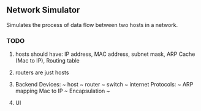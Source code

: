 ## Network Simulator
Simulates the process of data flow between two hosts in a network.

### TODO
1. hosts should have: IP address, MAC address, subnet mask, ARP Cache (Mac to IP), Routing table 
2. routers are just hosts

1. Backend
    Devices:
    ~ host
    ~ router
    ~ switch
    ~ internet
    Protocols:
    ~ ARP mapping Mac to IP
    ~ Encapsulation
    ~ 

2. UI

